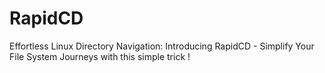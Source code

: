 # RapidCD
Effortless Linux Directory Navigation: Introducing RapidCD - Simplify Your File System Journeys with this simple trick !
